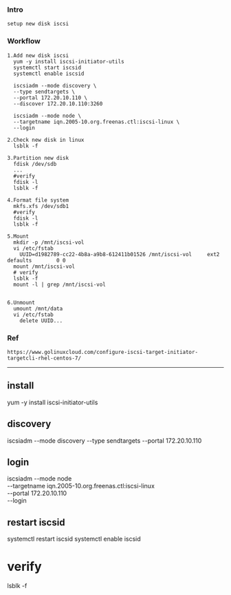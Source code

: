 ### Intro
    setup new disk iscsi
### Workflow
    1.Add new disk iscsi
      yum -y install iscsi-initiator-utils
      systemctl start iscsid
      systemctl enable iscsid

      iscsiadm --mode discovery \
      --type sendtargets \
      --portal 172.20.10.110 \
      --discover 172.20.10.110:3260

      iscsiadm --mode node \
      --targetname iqn.2005-10.org.freenas.ctl:iscsi-linux \
      --login

    2.Check new disk in linux
      lsblk -f

    3.Partition new disk
      fdisk /dev/sdb
      ...
      #verify
      fdisk -l
      lsblk -f

    4.Format file system
      mkfs.xfs /dev/sdb1
      #verify
      fdisk -l
      lsblk -f

    5.Mount
      mkdir -p /mnt/iscsi-vol
      vi /etc/fstab
        UUID=d1982789-cc22-4b8a-a9b8-612411b01526 /mnt/iscsi-vol     ext2     defaults        0 0
      mount /mnt/iscsi-vol
      # verify
      lsblk -f
      mount -l | grep /mnt/iscsi-vol
      
    
    6.Unmount
      umount /mnt/data
      vi /etc/fstab
        delete UUID...

### Ref
    https://www.golinuxcloud.com/configure-iscsi-target-initiator-targetcli-rhel-centos-7/

---
## install
yum -y install iscsi-initiator-utils

## discovery
iscsiadm --mode discovery --type sendtargets --portal 172.20.10.110

## login
iscsiadm --mode node \
  --targetname iqn.2005-10.org.freenas.ctl:iscsi-linux \
  --portal 172.20.10.110 \
  --login

## restart iscsid
systemctl restart iscsid
systemctl enable iscsid

# verify
lsblk -f 


